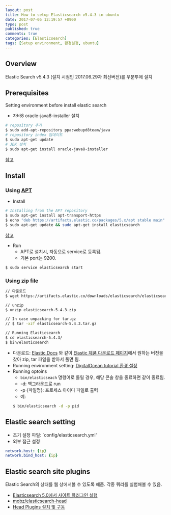 ```yaml
---
layout: post
title: How to setup Elasticsearch v5.4.3 in ubuntu
date: 2017-07-05 12:19:57 +0900
type: post
published: true
comments: true
categories: [Elasticsearch]
tags: [Setup environment, 환경설정, ubuntu]
---
```


## Overview
Elastic Search v5.4.3 (설치 시점인 2017.06.29자 최신버전)를 우분투에 설치

## Prerequisites
Setting environment before install elastic search
- 자바8 oracle-java8-installer 설치
```sh
# repository 추가
$ sudo add-apt-repository ppa:webupd8team/java
# repository index 업데이트
$ sudo apt-get update
# JDK 설치
$ sudo apt-get install oracle-java8-installer
```
[참고](http://sarghis.com/blog/1050/)

## Install
### Using [APT](https://en.wikipedia.org/wiki/APT_(Debian))
- Install
```sh
# Installing from the APT repository
$ sudo apt-get install apt-transport-https
$ echo "deb https://artifacts.elastic.co/packages/5.x/apt stable main" | sudo tee -a /etc/apt/sources.list.d/elastic-5.x.list
$ sudo apt-get update && sudo apt-get install elasticsearch
```
[참고](https://www.elastic.co/guide/en/elasticsearch/reference/current/deb.html#deb-repo)

- Run 
    + APT로 설치시, 자동으로 service로 등록됨.
    + 기본 port는 9200.
```sh
$ sudo service elasticsearch start
```

### Using zip file

```sh
// 다운로드
$ wget https://artifacts.elastic.co/downloads/elasticsearch/elasticsearch-5.4.3.zip

// unzip
$ unzip elasticsearch-5.4.3.zip

// In case unpacking for tar.gz
// $ tar -xzf elasticsearch-5.4.3.tar.gz

// Running Elasticsearch
$ cd elasticsearch-5.4.3/
$ bin/elasticsearch
```
- 다운로드: [Elastic Docs](https://www.elastic.co/guide/en/elasticsearch/reference/current/zip-targz.html#zip-targz)
와 같이 [Elastic 제품 다운로드 페이지](https://www.elastic.co/kr/downloads/past-releases)에서 원하는 버전을 찾아 zip, tar 파일을 받아서 풀면 됨.
- Running environment setting: [DigitalOcean tutorial 환경 설정](https://www.digitalocean.com/community/tutorials/how-to-install-and-configure-elasticsearch-on-ubuntu-14-04)
- Running optoins
    + `bin/elasticseach` 명령어로 돌릴 경우, 해당 콘솔 창을 종료하면 같이 종료됨. 
    + -d: 백그라운드로 run
    + -p {파일명}: 프로세스 아이디 파일로 출력
    + 예:
    ```sh
    $ bin/elasticsearch -d -p pid
    ```

## Elastic search setting
- 초기 설정 파일: `config/elasticsearch.yml'
- 외부 접근 설정
```yaml
network.host: {ip}
network.bind_host: {ip}
```

## Elastic search site plugins
Elastic Search의 상태를 웹 상에서볼 수 있도록 해줌. 각종 쿼리를 실험해볼 수 있음.
- [Elasticsearch 5.0에서 사이트 플러그인 실행](https://www.elastic.co/kr/blog/running-site-plugins-with-elasticsearch-5-0)
- [mobz/elasticsearch-head](https://github.com/mobz/elasticsearch-head#running-with-built-in-server)
- [Head Plugins 설치 및 구동](http://jjeong.tistory.com/1202)

